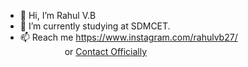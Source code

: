 - 👋 Hi, I’m Rahul V.B
- 🌱 I’m currently studying at SDMCET.
- 📫 Reach me https://www.instagram.com/rahulvb27/<br />
&nbsp;&nbsp;&nbsp;&nbsp;&nbsp;&nbsp;&nbsp;&nbsp;&nbsp;&nbsp;
&nbsp;&nbsp;&nbsp;&nbsp;&nbsp;&nbsp;&nbsp;or <a href="https://rahulvb.com/contact/contact.php">Contact Officially</a>
<!---
r-vb/r-vb is a ✨ special ✨ repository because its `README.md` (this file) appears on your GitHub profile.
You can click the Preview link to take a look at your changes.
--->
